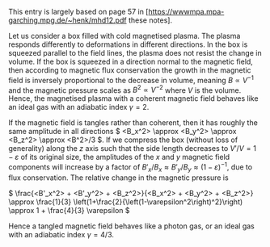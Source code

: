 This entry is largely based on page 57 in [https://wwwmpa.mpa-garching.mpg.de/~henk/mhd12.pdf these notes].

Let us consider a box filled with cold magnetised plasma. The plasma responds differently to deformations in different directions. In the box is squeezed parallel to the field lines, the plasma does not resist the change in volume. If the box is squeezed in a direction normal to the magnetic field, then according to magnetic flux conservation the growth in the magnetic field is inversely proportional to the decrease in volume, meaning $B \propto V^{-1}$ and the magnetic pressure scales as $B^2 \propto V^{-2}$ where $V$ is the volume. Hence, the magnetised plasma with a coherent magnetic field behaves like an ideal gas with an adiabatic index $\gamma = 2$.

If the magnetic field is tangles rather than coherent, then it has roughly the same amplitude in all directions $ <B_x^2> \approx <B_y^2> \approx <B_z^2> \approx <B^2>/3 $. If we compress the box (without loss of generality) along the $z$ axis such that the side length decreases to $V'/V=1-\varepsilon$ of its original size, the amplitudes of the $x$ and $y$ magnetic field components will increase by a factor of $B'_x/B_x \approx B'_y/B_y \approx \left(1-\varepsilon\right)^{-1}$, due to flux conservation. The relative change in the magnetic pressure is

$ \frac{<B'_x^2> + <B'_y^2> + <B_z^2>}{<B_x^2> + <B_y^2> + <B_z^2>} \approx \frac{1}{3} \left(1+\frac{2}{\left(1-\varepsilon^2\right)^2}\right) \approx 1 + \frac{4}{3} \varepsilon $

Hence a tangled magnetic field behaves like a photon gas, or an ideal gas with an adiabatic index $\gamma = 4/3$.